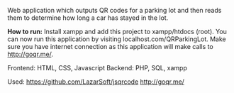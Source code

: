 Web application which outputs QR codes for a parking lot and then reads them to determine how long a car has stayed in the lot.

**How to run:**
Install xampp and add this project to xampp/htdocs (root). You can now run this application by visiting localhost.com/QRParkingLot. Make sure you have internet connection as this application will make calls to http://goqr.me/.

Frontend: HTML, CSS, Javascript
Backend: PHP, SQL, xampp

Used:
https://github.com/LazarSoft/jsqrcode
http://goqr.me/
